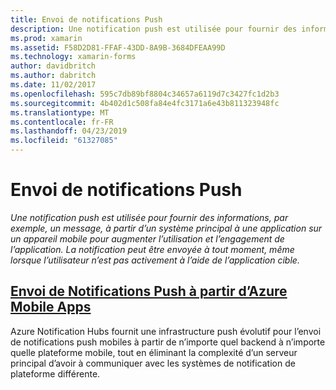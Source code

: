 ```yaml
---
title: Envoi de notifications Push
description: Une notification push est utilisée pour fournir des informations, par exemple, un message, à partir d’un système principal à une application sur un appareil mobile pour augmenter l’utilisation et l’engagement de l’application. La notification peut être envoyée à tout moment, même lorsque l’utilisateur n’est pas activement à l’aide de l’application cible.
ms.prod: xamarin
ms.assetid: F58D2D81-FFAF-43DD-8A9B-3684DFEAA99D
ms.technology: xamarin-forms
author: davidbritch
ms.author: dabritch
ms.date: 11/02/2017
ms.openlocfilehash: 595c7db89bf8804c34657a6119d7c3427fc1d2b3
ms.sourcegitcommit: 4b402d1c508fa84e4fc3171a6e43b811323948fc
ms.translationtype: MT
ms.contentlocale: fr-FR
ms.lasthandoff: 04/23/2019
ms.locfileid: "61327085"
---
```

# <a name="sending-push-notifications"></a>Envoi de notifications Push

_Une notification push est utilisée pour fournir des informations, par exemple, un message, à partir d’un système principal à une application sur un appareil mobile pour augmenter l’utilisation et l’engagement de l’application. La notification peut être envoyée à tout moment, même lorsque l’utilisateur n’est pas activement à l’aide de l’application cible._

## <a name="sending-push-notifications-from-azure-mobile-appsazuremd"></a>[Envoi de Notifications Push à partir d’Azure Mobile Apps](azure.md)

Azure Notification Hubs fournit une infrastructure push évolutif pour l’envoi de notifications push mobiles à partir de n’importe quel backend à n’importe quelle plateforme mobile, tout en éliminant la complexité d’un serveur principal d’avoir à communiquer avec les systèmes de notification de plateforme différente.
